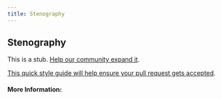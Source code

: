 ```yaml
---
title: Stenography
---
```


## Stenography

This is a stub. [Help our community expand it](https://github.com/freecodecamp/guides/tree/master/src/pages/articles/security/stenography/index.md).

[This quick style guide will help ensure your pull request gets accepted](https://github.com/freeCodeCamp/guides/blob/master/README.md).

<!-- The article goes here, in GitHub-flavored Markdown. Feel free to add YouTube videos, images, and CodePen/JSBin embeds  -->

#### More Information:
<!-- Please add any articles you think might be helpful to read before writing the article -->


